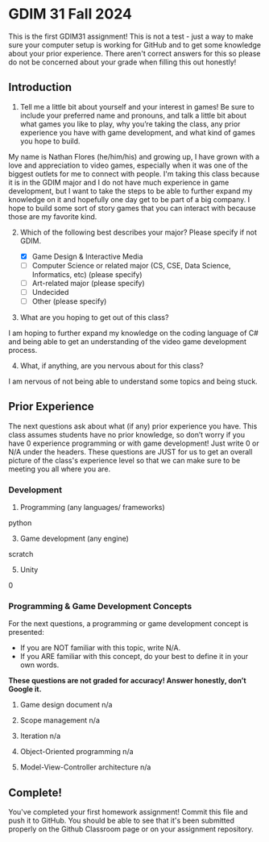 # GDIM 31 Fall 2024

This is the first GDIM31 assignment! This is not a test - just a way to make sure your computer setup is working for GitHub and to get some knowledge about your prior experience. There aren't correct answers for this so please do not be concerned about your grade when filling this out honestly!

## Introduction

1. Tell me a little bit about yourself and your interest in games! Be sure to include your preferred name and pronouns, and talk a little bit about what games you like to play, why you’re taking the class, any prior experience you have with game development, and what kind of games you hope to build.

My name is Nathan Flores (he/him/his) and growing up, I have grown with a love and appreciation to video games, especially when it was one of the biggest outlets for me to connect with people. I'm taking this class because it is in the GDIM major and I do not have much experience in game development, but I want to take the steps to be able to further expand my knowledge on it and hopefully one day get to be part of a big company. I hope to build some sort of story games that you can interact with because those are my favorite kind.

2. Which of the following best describes your major? Please specify if not GDIM.  

    - [x] Game Design & Interactive Media
    - [ ] Computer Science or related major (CS, CSE, Data Science, Informatics, etc) (please specify)
    - [ ] Art-related major (please specify)
    - [ ] Undecided
    - [ ] Other (please specify)

3. What are you hoping to get out of this class?

I am hoping to further expand my knowledge on the coding language of C# and being able to get an understanding of the video game development process.

4. What, if anything, are you nervous about for this class?

I am nervous of not being able to understand some topics and being stuck.

## Prior Experience

The next questions ask about what (if any) prior experience you have. This class assumes students have no prior knowledge, so don’t worry if you have 0 experience programming or with game development! Just write 0 or N/A under the headers. These questions are JUST for us to get an overall picture of the class's experience level so that we can make sure to be meeting you all where you are.

### Development

1. Programming (any languages/ frameworks)

python

3. Game development (any engine)

scratch

5. Unity

0
### Programming & Game Development Concepts

For the next questions, a programming or game development concept is presented:

 - If you are NOT familiar with this topic, write N/A.
 - If you ARE familiar with this concept, do your best to define it in your own words.

**These questions are not graded for accuracy! Answer honestly, don’t Google it.**

1. Game design document   n/a

2. Scope management      n/a

3. Iteration     n/a

4. Object-Oriented programming    n/a

5. Model-View-Controller architecture    n/a

## Complete!

You've completed your first homework assignment! Commit this file and push it to GitHub. You should be able to see that it's been submitted properly on the Github Classroom page or on your assignment repository.
